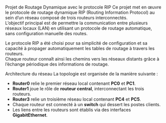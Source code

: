 Projet de Routage Dynamique avec le protocole RIP
Ce projet met en œuvre le protocole de routage dynamique RIP (Routing Information Protocol) au sein d’un réseau composé de trois routeurs interconnectés.  
L’objectif principal est de permettre la communication entre plusieurs réseaux locaux (LAN) en utilisant un protocole de routage automatique, sans configuration manuelle des routes.

Le protocole RIP a été choisi pour sa simplicité de configuration et sa capacité à propager automatiquement les tables de routage à travers les routeurs.  
Chaque routeur connaît ainsi les chemins vers les réseaux distants grâce à l’échange périodique des informations de routage.

Architecture du réseau
La topologie est organisée de la manière suivante :

- **Router0** relie le premier réseau local contenant **PC0** et **PC1**.  
- **Router1** joue le rôle de **routeur central**, interconnectant les trois routeurs.  
- **Router3** relie un troisième réseau local contenant **PC4** et **PC5**.  
- Chaque routeur est connecté à un **switch** qui dessert les postes clients.  
- Les liens entre les routeurs sont établis via des interfaces **GigabitEthernet**.
